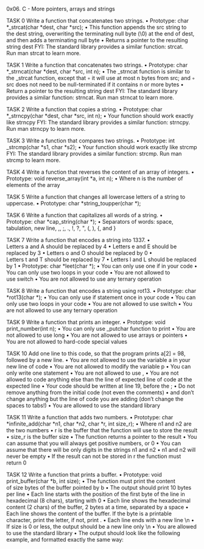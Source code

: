 0x06. C - More pointers, arrays and strings

TASK 0
Write a function that concatenates two strings.
    • Prototype: char *_strcat(char *dest, char *src);
    • This function appends the src string to the dest string, overwriting the terminating null byte (\0) at the end of dest, and then adds a terminating null byte
    • Returns a pointer to the resulting string dest
FYI: The standard library provides a similar function: strcat. Run man strcat to learn more.

TASK 1
Write a function that concatenates two strings.
    • Prototype: char *_strncat(char *dest, char *src, int n);
    • The _strncat function is similar to the _strcat function, except that
        ◦ it will use at most n bytes from src; and
        ◦ src does not need to be null-terminated if it contains n or more bytes
    • Return a pointer to the resulting string dest
FYI: The standard library provides a similar function: strncat. Run man strncat to learn more.

TASK 2
Write a function that copies a string.
    • Prototype: char *_strncpy(char *dest, char *src, int n);
    • Your function should work exactly like strncpy
FYI: The standard library provides a similar function: strncpy. Run man strncpy to learn more.


TASK 3
Write a function that compares two strings.
    • Prototype: int _strcmp(char *s1, char *s2);
    • Your function should work exactly like strcmp
FYI: The standard library provides a similar function: strcmp. Run man strcmp to learn more.

TASK 4
Write a function that reverses the content of an array of integers.
    • Prototype: void reverse_array(int *a, int n);
    • Where n is the number of elements of the array

TASK 5
Write a function that changes all lowercase letters of a string to uppercase.
    • Prototype: char *string_toupper(char *);

TASK 6
Write a function that capitalizes all words of a string.
    • Prototype: char *cap_string(char *);
    • Separators of words: space, tabulation, new line, ,, ;, ., !, ?, ", (, ), {, and }


TASK 7
Write a function that encodes a string into 1337.
    • Letters a and A should be replaced by 4
    • Letters e and E should be replaced by 3
    • Letters o and O should be replaced by 0
    • Letters t and T should be replaced by 7
    • Letters l and L should be replaced by 1
    • Prototype: char *leet(char *);
    • You can only use one if in your code
    • You can only use two loops in your code
    • You are not allowed to use switch
    • You are not allowed to use any ternary operation

TASK 8
Write a function that encodes a string using rot13.
    • Prototype: char *rot13(char *);
    • You can only use if statement once in your code
    • You can only use two loops in your code
    • You are not allowed to use switch
    • You are not allowed to use any ternary operation

TASK 9
Write a function that prints an integer.
    • Prototype: void print_number(int n);
    • You can only use _putchar function to print
    • You are not allowed to use long
    • You are not allowed to use arrays or pointers
    • You are not allowed to hard-code special values

TASK 10
Add one line to this code, so that the program prints a[2] = 98, followed by a new line.
    • You are not allowed to use the variable a in your new line of code
    • You are not allowed to modify the variable p
    • You can only write one statement
    • You are not allowed to use ,
    • You are not allowed to code anything else than the line of expected line of code at the expected line
    • Your code should be written at line 19, before the ;
    • Do not remove anything from the initial code (not even the comments)
    • and don’t change anything but the line of code you are adding (don’t change the spaces to tabs!)
    • You are allowed to use the standard library

TASK 11
Write a function that adds two numbers.
    • Prototype: char *infinite_add(char *n1, char *n2, char *r, int size_r);
    • Where n1 and n2 are the two numbers
    • r is the buffer that the function will use to store the result
    • size_r is the buffer size
    • The function returns a pointer to the result
    • You can assume that you will always get positive numbers, or 0
    • You can assume that there will be only digits in the strings n1 and n2
    • n1 and n2 will never be empty
    • If the result can not be stored in r the function must return 0

TASK 12
Write a function that prints a buffer.
    • Prototype: void print_buffer(char *b, int size);
    • The function must print the content of size bytes of the buffer pointed by b
    • The output should print 10 bytes per line
    • Each line starts with the position of the first byte of the line in hexadecimal (8 chars), starting with 0
    • Each line shows the hexadecimal content (2 chars) of the buffer, 2 bytes at a time, separated by a space
    • Each line shows the content of the buffer. If the byte is a printable character, print the letter, if not, print .
    • Each line ends with a new line \n
    • If size is 0 or less, the output should be a new line only \n
    • You are allowed to use the standard library
    • The output should look like the following example, and formatted exactly the same way:
